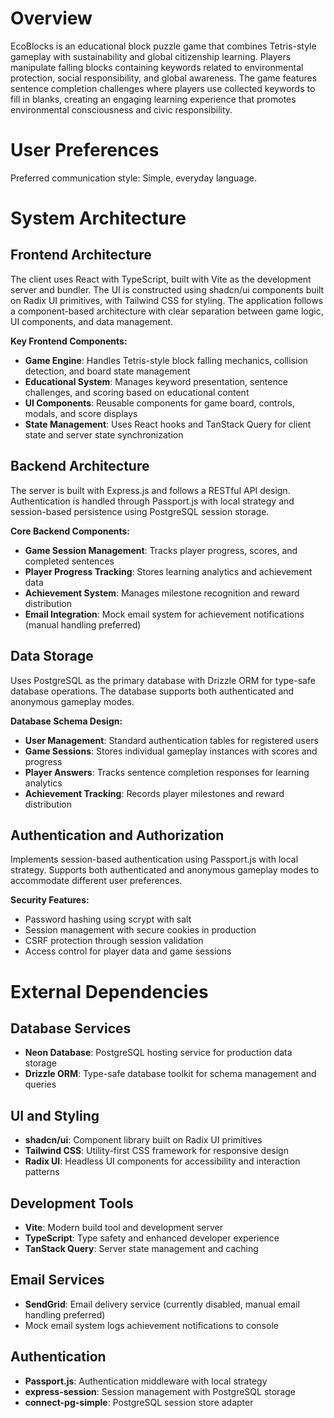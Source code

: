 # Overview

EcoBlocks is an educational block puzzle game that combines Tetris-style gameplay with sustainability and global citizenship learning. Players manipulate falling blocks containing keywords related to environmental protection, social responsibility, and global awareness. The game features sentence completion challenges where players use collected keywords to fill in blanks, creating an engaging learning experience that promotes environmental consciousness and civic responsibility.

# User Preferences

Preferred communication style: Simple, everyday language.

# System Architecture

## Frontend Architecture
The client uses React with TypeScript, built with Vite as the development server and bundler. The UI is constructed using shadcn/ui components built on Radix UI primitives, with Tailwind CSS for styling. The application follows a component-based architecture with clear separation between game logic, UI components, and data management.

**Key Frontend Components:**
- **Game Engine**: Handles Tetris-style block falling mechanics, collision detection, and board state management
- **Educational System**: Manages keyword presentation, sentence challenges, and scoring based on educational content
- **UI Components**: Reusable components for game board, controls, modals, and score displays
- **State Management**: Uses React hooks and TanStack Query for client state and server state synchronization

## Backend Architecture
The server is built with Express.js and follows a RESTful API design. Authentication is handled through Passport.js with local strategy and session-based persistence using PostgreSQL session storage.

**Core Backend Components:**
- **Game Session Management**: Tracks player progress, scores, and completed sentences
- **Player Progress Tracking**: Stores learning analytics and achievement data
- **Achievement System**: Manages milestone recognition and reward distribution
- **Email Integration**: Mock email system for achievement notifications (manual handling preferred)

## Data Storage
Uses PostgreSQL as the primary database with Drizzle ORM for type-safe database operations. The database supports both authenticated and anonymous gameplay modes.

**Database Schema Design:**
- **User Management**: Standard authentication tables for registered users
- **Game Sessions**: Stores individual gameplay instances with scores and progress
- **Player Answers**: Tracks sentence completion responses for learning analytics
- **Achievement Tracking**: Records player milestones and reward distribution

## Authentication and Authorization
Implements session-based authentication using Passport.js with local strategy. Supports both authenticated and anonymous gameplay modes to accommodate different user preferences.

**Security Features:**
- Password hashing using scrypt with salt
- Session management with secure cookies in production
- CSRF protection through session validation
- Access control for player data and game sessions

# External Dependencies

## Database Services
- **Neon Database**: PostgreSQL hosting service for production data storage
- **Drizzle ORM**: Type-safe database toolkit for schema management and queries

## UI and Styling
- **shadcn/ui**: Component library built on Radix UI primitives
- **Tailwind CSS**: Utility-first CSS framework for responsive design
- **Radix UI**: Headless UI components for accessibility and interaction patterns

## Development Tools
- **Vite**: Modern build tool and development server
- **TypeScript**: Type safety and enhanced developer experience
- **TanStack Query**: Server state management and caching

## Email Services
- **SendGrid**: Email delivery service (currently disabled, manual email handling preferred)
- Mock email system logs achievement notifications to console

## Authentication
- **Passport.js**: Authentication middleware with local strategy
- **express-session**: Session management with PostgreSQL storage
- **connect-pg-simple**: PostgreSQL session store adapter